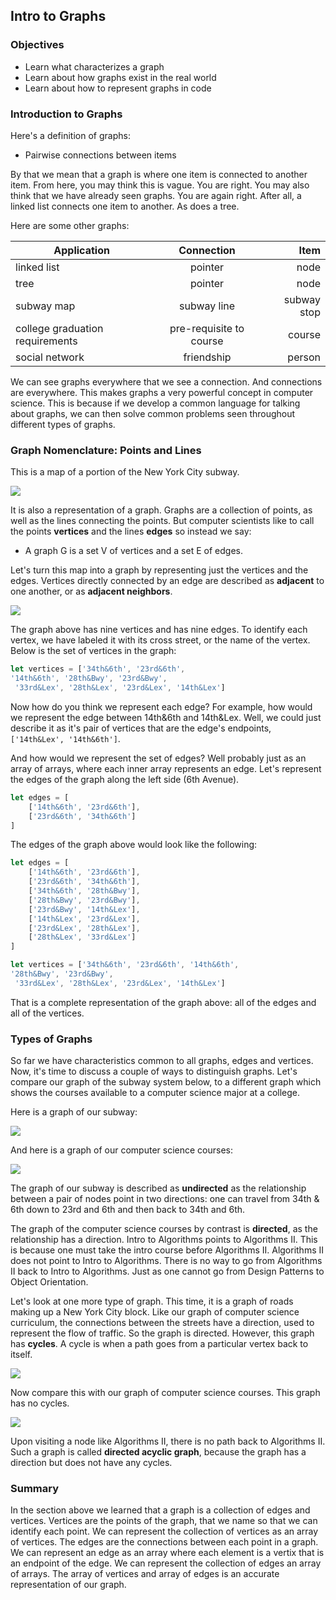 ## Intro to Graphs

### Objectives

* Learn what characterizes a graph
* Learn about how graphs exist in the real world
* Learn about how to represent graphs in code

### Introduction to Graphs

Here's a definition of graphs: 

* Pairwise connections between items

By that we mean that a graph is where one item is connected to another item.  From here, you may think this is vague.  You are right.  You may also think that we have already seen graphs.  You are again right.  After all, a linked list connects one item to another.  As does a tree.  

Here are some other graphs: 

| Application   | Connection    | Item  |
| ------------- |:-------------:| -----:|
| linked list   | pointer 		  | node |
| tree   		   | pointer       | node |
| subway map    | subway line   | subway stop |
| college graduation requirements    | pre-requisite to course    | course |
| social network    | friendship    | person |

We can see graphs everywhere that we see a connection.  And connections are everywhere.  This makes graphs a very powerful concept in computer science.  This is because if we develop a common language for talking about graphs, we can then solve common problems seen throughout different types of graphs.  

### Graph Nomenclature: Points and Lines

This is a map of a portion of the New York City subway.  

![](https://s3-us-west-2.amazonaws.com/curriculum-content/algorithms/nyc-subway.png) 

It is also a representation of a graph.  Graphs are a collection of points, as well as the lines connecting the points.  But computer scientists like to call the points **vertices** and the lines **edges** so instead we say: 

* A graph G is a set V of vertices and a set E of edges.

Let's turn this map into a graph by representing just the vertices and the edges.  Vertices directly connected by an edge are described as **adjacent** to one another, or as **adjacent neighbors**.

![](	https://s3-us-west-2.amazonaws.com/curriculum-content/algorithms/nyc-subway.png) 

The graph above has nine vertices and has nine edges.  To identify each vertex, we have labeled it with its cross street, or the name of the vertex.  Below is the set of vertices in the graph: 

```javascript
let vertices = ['34th&6th', '23rd&6th', 
'14th&6th', '28th&Bwy', '23rd&Bwy',
 '33rd&Lex', '28th&Lex', '23rd&Lex', '14th&Lex']
```

Now how do you think we represent each edge?  For example, how would we represent the edge between 14th&6th and 14th&Lex.  Well, we could just describe it as it's pair of vertices that are the edge's endpoints, `['14th&Lex', '14th&6th']`.  

And how would we represent the set of edges?  Well probably just as an array of arrays, where each inner array represents an edge.  Let's represent the edges of the graph along the left side (6th Avenue).  

```javascript
let edges = [
	['14th&6th', '23rd&6th'],
	['23rd&6th', '34th&6th']
]
```


The edges of the graph above would look like the following: 

```javascript
let edges = [
	['14th&6th', '23rd&6th'],
	['23rd&6th', '34th&6th'],
	['34th&6th', '28th&Bwy'],
	['28th&Bwy', '23rd&Bwy'],
	['23rd&Bwy', '14th&Lex'],
	['14th&Lex', '23rd&Lex'],
	['23rd&Lex', '28th&Lex'],
	['28th&Lex', '33rd&Lex']
]

let vertices = ['34th&6th', '23rd&6th', '14th&6th', 
'28th&Bwy', '23rd&Bwy',
 '33rd&Lex', '28th&Lex', '23rd&Lex', '14th&Lex']
```

That is a complete representation of the graph above: all of the edges and all of the vertices.  

### Types of Graphs 

So far we have characteristics common to all graphs, edges and vertices.  Now, it's time to discuss a couple of ways to distinguish graphs.  Let's compare our graph of the subway system below, to a different graph which shows the courses available to a computer science major at a college.

Here is a graph of our subway:

![](https://s3-us-west-2.amazonaws.com/curriculum-content/algorithms/subway-map-33rd.png) 



And here is a graph of our computer science courses:

![](	https://s3-us-west-2.amazonaws.com/curriculum-content/algorithms/directed-comp-sci.png) 

The graph of our subway is described as **undirected** as the relationship between a pair of nodes point in two directions: one can travel from 34th & 6th down to 23rd and 6th and then back to 34th and 6th.  

The graph of the computer science courses by contrast is **directed**, as the relationship has a direction.  Intro to Algorithms points to Algorithms II.  This is because one must take the intro course before Algorithms II.  Algorithms II does not point to Intro to Algorithms.  There is no way to go from Algorithms II back to Intro to Algorithms.  Just as one cannot go from Design Patterns to Object Orientation.

Let's look at one more type of graph.  This time, it is a graph of roads making up a New York City block.  Like our graph of computer science curriculum, the connections between the streets have a direction, used to represent the flow of traffic.  So the graph is directed.  However, this graph has **cycles**.  A cycle is when a path goes from a particular vertex back to itself. 

![](	https://s3-us-west-2.amazonaws.com/curriculum-content/algorithms/nyc-streets.png)

Now compare this with our graph of computer science courses.  This graph has no cycles. 
 
![](https://s3-us-west-2.amazonaws.com/curriculum-content/algorithms/directed-comp-sci.png) 

Upon visiting a node like Algorithms II, there is no path back to Algorithms II.  Such a graph is called **directed acyclic graph**, because the graph has a direction but does not have any cycles.  

### Summary

In the section above we learned that a graph is a collection of edges and vertices.  Vertices are the points of the graph, that we name so that we can identify each point.  We can represent the collection of vertices as an array of vertices.  The edges are the connections between each point in a graph.  We can represent an edge as an array where each element is a vertix that is an endpoint of the edge.  We can represent the collection of edges an array of arrays.  The array of vertices and array of edges is an accurate representation of our graph.   